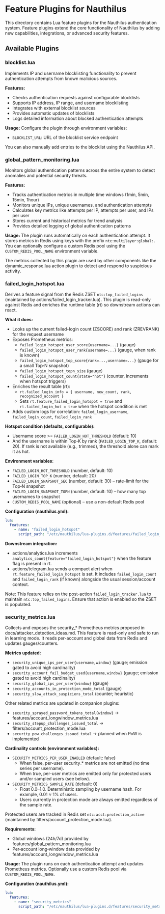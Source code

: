 # Feature Plugins for Nauthilus

This directory contains Lua feature plugins for the Nauthilus authentication system. Feature plugins extend the core functionality of Nauthilus by adding new capabilities, integrations, or advanced security features.

## Available Plugins

### blocklist.lua
Implements IP and username blocklisting functionality to prevent authentication attempts from known malicious sources.

**Features:**
- Checks authentication requests against configurable blocklists
- Supports IP address, IP range, and username blocklisting
- Integrates with external blocklist sources
- Provides automatic updates of blocklists
- Logs detailed information about blocked authentication attempts

**Usage:**
Configure the plugin through environment variables:
- `BLOCKLIST_URL`: URL of the blocklist service endpoint

You can also manually add entries to the blocklist using the Nauthilus API.

### global_pattern_monitoring.lua
Monitors global authentication patterns across the entire system to detect anomalies and potential security threats.

**Features:**
- Tracks authentication metrics in multiple time windows (1min, 5min, 15min, 1hour)
- Monitors unique IPs, unique usernames, and authentication attempts
- Calculates key metrics like attempts per IP, attempts per user, and IPs per user
- Stores current and historical metrics for trend analysis
- Provides detailed logging of global authentication patterns

**Usage:**
The plugin runs automatically on each authentication attempt. It stores metrics in Redis using keys with the prefix `ntc:multilayer:global:`. You can optionally configure a custom Redis pool using the `CUSTOM_REDIS_POOL_NAME` environment variable.

The metrics collected by this plugin are used by other components like the dynamic_response.lua action plugin to detect and respond to suspicious activity.

### failed_login_hotspot.lua
Derives a feature signal from the Redis ZSET `ntc:top_failed_logins` (maintained by actions/failed_login_tracker.lua). This plugin is read-only against Redis and enriches the runtime table (rt) so downstream actions can react.

**What it does:**
- Looks up the current failed-login count (ZSCORE) and rank (ZREVRANK) for the request.username
- Exposes Prometheus metrics:
  - `failed_login_hotspot_user_score{username=...}` (gauge)
  - `failed_login_hotspot_user_rank{username=...}` (gauge, when rank is known)
  - `failed_login_hotspot_top_score{rank=...,username=...}` (gauge for a small Top‑N snapshot)
  - `failed_login_hotspot_topn_size` (gauge)
  - `failed_login_hotspot_count{state="hot"}` (counter, increments when hotspot triggers)
- Enriches the result table (rt):
  - `rt.failed_login_info = { username, new_count, rank, recognized_account }`
  - Sets `rt.feature_failed_login_hotspot = true` and `rt.failed_login_hot = true` when the hotspot condition is met
- Adds custom logs for correlation: `failed_login_username`, `failed_login_count`, `failed_login_rank`

**Hotspot condition (defaults, configurable):**
- Username score >= `FAILED_LOGIN_HOT_THRESHOLD` (default: 10)
- And the username is within Top‑K by rank (`FAILED_LOGIN_TOP_K`, default: 20). If rank is not available (e.g., trimmed), the threshold alone can mark it as hot.

**Environment variables:**
- `FAILED_LOGIN_HOT_THRESHOLD` (number, default: 10)
- `FAILED_LOGIN_TOP_K` (number, default: 20)
- `FAILED_LOGIN_SNAPSHOT_SEC` (number, default: 30) – rate-limit for the Top‑N snapshot
- `FAILED_LOGIN_SNAPSHOT_TOPN` (number, default: 10) – how many top usernames to snapshot
- `CUSTOM_REDIS_POOL_NAME` (optional) – use a non-default Redis pool

**Configuration (nauthilus.yml):**
```yaml
lua:
  features:
    - name: "failed_login_hotspot"
      script_path: "/etc/nauthilus/lua-plugins.d/features/failed_login_hotspot.lua"
```

**Downstream integration:**
- actions/analytics.lua increments `analytics_count{feature="failed_login_hotspot"}` when the feature flag is present in rt.
- actions/telegram.lua sends a compact alert when `rt.feature_failed_login_hotspot` is set. It includes `failed_login_count` and `failed_login_rank` (if known) alongside the usual session/account context.

Note: This feature relies on the post-action `failed_login_tracker.lua` to maintain `ntc:top_failed_logins`. Ensure that action is enabled so the ZSET is populated.

### security_metrics.lua
Collects and exposes the security_* Prometheus metrics proposed in docs/attacker_detection_ideas.md. This feature is read-only and safe to run in learning mode. It reads per-account and global data from Redis and updates gauges/counters.

**Metrics updated:**
- `security_unique_ips_per_user{username,window}` (gauge; emission gated to avoid high cardinality)
- `security_account_fail_budget_used{username,window}` (gauge; emission gated to avoid high cardinality)
- `security_global_ips_per_user{window}` (gauge)
- `security_accounts_in_protection_mode_total` (gauge)
- `security_slow_attack_suspicions_total` (counter; heuristic)

Other related metrics are updated in companion plugins:
- `security_sprayed_password_tokens_total{window}` → features/account_longwindow_metrics.lua
- `security_stepup_challenges_issued_total` → filters/account_protection_mode.lua
- `security_pow_challenges_issued_total` → planned when PoW is implemented

**Cardinality controls (environment variables):**
- `SECURITY_METRICS_PER_USER_ENABLED` (default: false)
  - When false, per-user security_* metrics are not emitted (no time series per username).
  - When true, per-user metrics are emitted only for protected users and/or sampled users (see below).
- `SECURITY_METRICS_SAMPLE_RATE` (default: 0)
  - Float 0.0–1.0. Deterministic sampling by username hash. For example, 0.01 ≈ 1% of users.
  - Users currently in protection mode are always emitted regardless of the sample rate.

Protected users are tracked in Redis set `ntc:acct:protection_active` (maintained by filters/account_protection_mode.lua).

**Requirements:**
- Global windows (24h/7d) provided by features/global_pattern_monitoring.lua
- Per‑account long‑window data provided by features/account_longwindow_metrics.lua

**Usage:**
The plugin runs on each authentication attempt and updates Prometheus metrics. Optionally use a custom Redis pool via `CUSTOM_REDIS_POOL_NAME`.

**Configuration (nauthilus.yml):**
```yaml
lua:
  features:
    - name: "security_metrics"
      script_path: "/etc/nauthilus/lua-plugins.d/features/security_metrics.lua"
```
